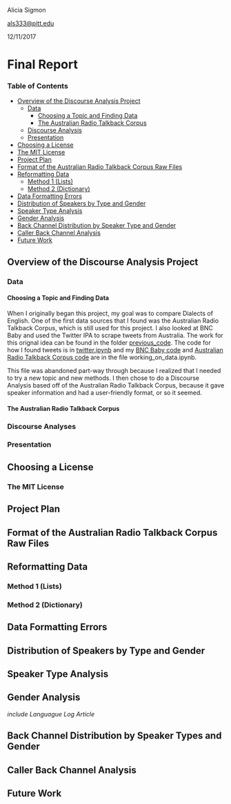 Alicia Sigmon

als333@pitt.edu

12/11/2017

# Final Report

### Table of Contents

- [Overview of the Discourse Analysis Project](#Overview-of-the-Discourse-Analysis-Project) 
	- [Data](#Data)
		- [Choosing a Topic and Finding Data](#Choosing-a-Topic-and-Finding-Data)
		- [The Australian Radio Talkback Corpus](#The-Australian-Radio-Talkback-Corpus)
	- [Discourse Analysis](#Discourse-Analysis)
	- [Presentation](#Presentation)
- [Choosing a License](#Choosing-a-License)
- [The MIT License](#The-MIT-License)
- [Project Plan](#Project-Plan)
- [Format of the Australian Radio Talkback Corpus Raw Files](#Format-of-the-Australian-Radio-Talkback-Corpus-Raw-Files)
- [Reformatting Data](#Reformatting-Data)
	- [Method 1 (Lists)](#Method-1-(Lists))
	- [Method 2 (Dictionary)](#Method-2-(Dictionary))
- [Data Formatting Errors](#Data-Formatting-Errors)
- [Distribution of Speakers by Type and Gender](#Distribution-of-Speakers-by-Type-and-Gender)
- [Speaker Type Analysis](#Speaker-Type-Analysis) 
- [Gender Analysis](#Gender-Analysis)
- [Back Channel Distribution by Speaker Type and Gender](#Back-Channel-Distribution-by-Speaker-Type-and-Gender)
- [Caller Back Channel Analysis](#Caller-Back-Channel-Analysis)
- [Future Work](#Future-Work)

## Overview of the Discourse Analysis Project

### Data
#### Choosing a Topic and Finding Data

When I originally began this project, my goal was to compare Dialects of English. One of the first data sources that I found was the Australian Radio
Talkback Corpus, which is still used for this project. I also looked at BNC Baby and used the Twitter IPA to scrape tweets from Australia. The work for this
orignal idea can be found in the folder [previous_code](https://github.com/Data-Science-for-Linguists/Discourse-Analysis-ART-Corpus/tree/master/previous_code).
The code for how I found tweets is in [twitter.ipynb](https://github.com/Data-Science-for-Linguists/Discourse-Analysis-ART-Corpus/blob/master/previous_code/twitter.ipynb)
and my [BNC Baby code](https://render.githubusercontent.com/view/ipynb?commit=6f7f8ef7ec89b5503b8588046a299712bc38dcec&enc_url=68747470733a2f2f7261772e67697468756275736572636f6e74656e742e636f6d2f446174612d536369656e63652d666f722d4c696e6775697374732f446973636f757273652d416e616c797369732d4152542d436f727075732f366637663865663765633839623535303362383538383034366132393937313262633338646365632f70726576696f75735f636f64652f776f726b696e675f6f6e5f646174612e6970796e62&nwo=Data-Science-for-Linguists%2FDiscourse-Analysis-ART-Corpus&path=previous_code%2Fworking_on_data.ipynb&repository_id=109528849&repository_type=Repository#BNC) 
and [Australian Radio Talkback Corpus code](https://render.githubusercontent.com/view/ipynb?commit=6f7f8ef7ec89b5503b8588046a299712bc38dcec&enc_url=68747470733a2f2f7261772e67697468756275736572636f6e74656e742e636f6d2f446174612d536369656e63652d666f722d4c696e6775697374732f446973636f757273652d416e616c797369732d4152542d436f727075732f366637663865663765633839623535303362383538383034366132393937313262633338646365632f70726576696f75735f636f64652f776f726b696e675f6f6e5f646174612e6970796e62&nwo=Data-Science-for-Linguists%2FDiscourse-Analysis-ART-Corpus&path=previous_code%2Fworking_on_data.ipynb&repository_id=109528849&repository_type=Repository#Australian-Radio-Talkback)
are in the file working_on_data.ipynb. 

This file was abandoned part-way through because I realized that I needed to try a new topic and new methods. I then chose to do a Discourse Analysis based off of the 
Australian Radio Talkback Corpus, because it gave speaker information and had a user-friendly format, or so it seemed.

#### The Australian Radio Talkback Corpus


### Discourse Analyses

### Presentation


## Choosing a License

### The MIT License

## Project Plan

## Format of the Australian Radio Talkback Corpus Raw Files

## Reformatting Data

### Method 1 (Lists)

### Method 2 (Dictionary)

## Data Formatting Errors

## Distribution of Speakers by Type and Gender

## Speaker Type Analysis

## Gender Analysis 

*include Languague Log Article*

## Back Channel Distribution by Speaker Types and Gender

## Caller Back Channel Analysis

## Future Work